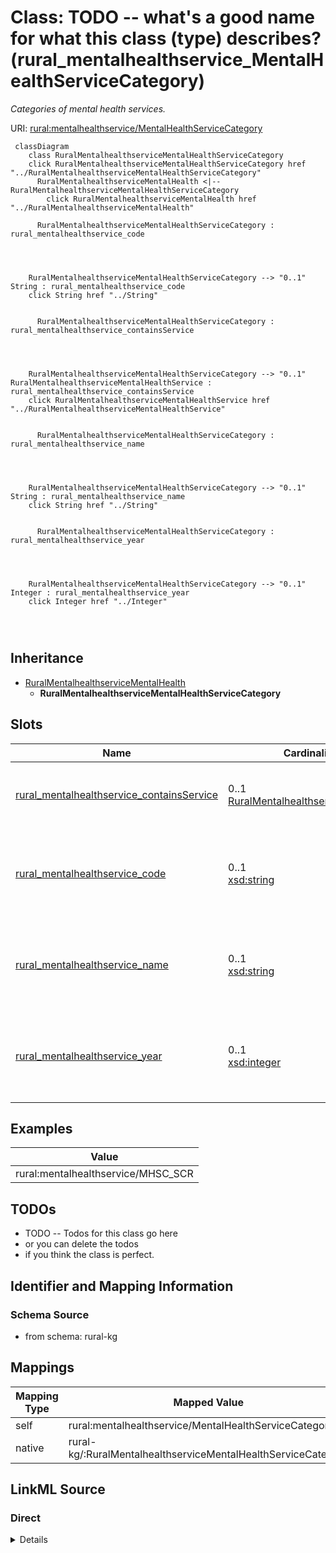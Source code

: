 

# Class: TODO -- what's a good name for what this class (type) describes? (rural_mentalhealthservice_MentalHealthServiceCategory)


_Categories of mental health services._





URI: [rural:mentalhealthservice/MentalHealthServiceCategory](http://sail.ua.edu/ruralkg/mentalhealthservice/MentalHealthServiceCategory)






```mermaid
 classDiagram
    class RuralMentalhealthserviceMentalHealthServiceCategory
    click RuralMentalhealthserviceMentalHealthServiceCategory href "../RuralMentalhealthserviceMentalHealthServiceCategory"
      RuralMentalhealthserviceMentalHealth <|-- RuralMentalhealthserviceMentalHealthServiceCategory
        click RuralMentalhealthserviceMentalHealth href "../RuralMentalhealthserviceMentalHealth"
      
      RuralMentalhealthserviceMentalHealthServiceCategory : rural_mentalhealthservice_code
        
          
    
    
    RuralMentalhealthserviceMentalHealthServiceCategory --> "0..1" String : rural_mentalhealthservice_code
    click String href "../String"

        
      RuralMentalhealthserviceMentalHealthServiceCategory : rural_mentalhealthservice_containsService
        
          
    
    
    RuralMentalhealthserviceMentalHealthServiceCategory --> "0..1" RuralMentalhealthserviceMentalHealthService : rural_mentalhealthservice_containsService
    click RuralMentalhealthserviceMentalHealthService href "../RuralMentalhealthserviceMentalHealthService"

        
      RuralMentalhealthserviceMentalHealthServiceCategory : rural_mentalhealthservice_name
        
          
    
    
    RuralMentalhealthserviceMentalHealthServiceCategory --> "0..1" String : rural_mentalhealthservice_name
    click String href "../String"

        
      RuralMentalhealthserviceMentalHealthServiceCategory : rural_mentalhealthservice_year
        
          
    
    
    RuralMentalhealthserviceMentalHealthServiceCategory --> "0..1" Integer : rural_mentalhealthservice_year
    click Integer href "../Integer"

        
      
```





## Inheritance
* [RuralMentalhealthserviceMentalHealth](../classes/RuralMentalhealthserviceMentalHealth.md)
    * **RuralMentalhealthserviceMentalHealthServiceCategory**



## Slots

| Name | Cardinality and Range | Description | Inheritance |
| ---  | --- | --- | --- |
| [rural_mentalhealthservice_containsService](../slots/rural_mentalhealthservice_containsService.md) | 0..1 <br/> [RuralMentalhealthserviceMentalHealthService](../classes/RuralMentalhealthserviceMentalHealthService.md) | No slot description provided <br/> 176 occurrences with subject type rural_mentalhealthservice_MentalHealthServiceCategory and object type rural_mentalhealthservice_MentalHealthService. | direct |
| [rural_mentalhealthservice_code](../slots/rural_mentalhealthservice_code.md) | 0..1 <br/> [xsd:string](http://www.w3.org/2001/XMLSchema#string) | No slot description provided <br/> 176 occurrences with subject type rural_mentalhealthservice_MentalHealthService and object type string.<br/>21 occurrences with subject type rural_mentalhealthservice_MentalHealthServiceCategory and object type string. | direct |
| [rural_mentalhealthservice_name](../slots/rural_mentalhealthservice_name.md) | 0..1 <br/> [xsd:string](http://www.w3.org/2001/XMLSchema#string) | No slot description provided <br/> 176 occurrences with subject type rural_mentalhealthservice_MentalHealthService and object type string.<br/>21 occurrences with subject type rural_mentalhealthservice_MentalHealthServiceCategory and object type string. | direct |
| [rural_mentalhealthservice_year](../slots/rural_mentalhealthservice_year.md) | 0..1 <br/> [xsd:integer](http://www.w3.org/2001/XMLSchema#integer) | No slot description provided <br/> 176 occurrences with subject type rural_mentalhealthservice_MentalHealthService and object type integer.<br/>21 occurrences with subject type rural_mentalhealthservice_MentalHealthServiceCategory and object type integer. | direct |










## Examples

| Value |
| --- |
| rural:mentalhealthservice/MHSC_SCR |


## TODOs

* TODO -- Todos for this class go here
* or you can delete the todos
* if you think the class is perfect.

## Identifier and Mapping Information







### Schema Source


* from schema: rural-kg




## Mappings

| Mapping Type | Mapped Value |
| ---  | ---  |
| self | rural:mentalhealthservice/MentalHealthServiceCategory |
| native | rural-kg/:RuralMentalhealthserviceMentalHealthServiceCategory |







## LinkML Source

<!-- TODO: investigate https://stackoverflow.com/questions/37606292/how-to-create-tabbed-code-blocks-in-mkdocs-or-sphinx -->

### Direct

<details>
```yaml
name: rural_mentalhealthservice_MentalHealthServiceCategory
description: Categories of mental health services.
title: TODO -- what's a good name for what this class (type) describes?
todos:
- TODO -- Todos for this class go here
- or you can delete the todos
- if you think the class is perfect.
notes:
- There are 21 instances of this class.
examples:
- value: rural:mentalhealthservice/MHSC_SCR
from_schema: rural-kg
rank: 1000
is_a: rural_mentalhealthservice_MentalHealth
slots:
- rural_mentalhealthservice_containsService
- rural_mentalhealthservice_code
- rural_mentalhealthservice_name
- rural_mentalhealthservice_year
class_uri: rural:mentalhealthservice/MentalHealthServiceCategory

```
</details>

### Induced

<details>
```yaml
name: rural_mentalhealthservice_MentalHealthServiceCategory
description: Categories of mental health services.
title: TODO -- what's a good name for what this class (type) describes?
todos:
- TODO -- Todos for this class go here
- or you can delete the todos
- if you think the class is perfect.
notes:
- There are 21 instances of this class.
examples:
- value: rural:mentalhealthservice/MHSC_SCR
from_schema: rural-kg
rank: 1000
is_a: rural_mentalhealthservice_MentalHealth
attributes:
  rural_mentalhealthservice_containsService:
    name: rural_mentalhealthservice_containsService
    description: No slot description provided
    todos:
    - TODO -- Todos for this slot go here
    - or you can delete the todos
    - if you think the class is perfect.
    comments:
    - 176 occurrences with subject type rural_mentalhealthservice_MentalHealthServiceCategory
      and object type rural_mentalhealthservice_MentalHealthService.
    examples:
    - value: rural:mentalhealthservice/MHSC_ECS rural:mentalhealthservice/containsService
        rural:mentalhealthservice/MHS_TCC
    from_schema: rural-kg
    rank: 1000
    slot_uri: rural:mentalhealthservice/containsService
    alias: rural_mentalhealthservice_containsService
    owner: rural_mentalhealthservice_MentalHealthServiceCategory
    domain_of:
    - rural_mentalhealthservice_MentalHealthServiceCategory
    range: rural_mentalhealthservice_MentalHealthService
  rural_mentalhealthservice_code:
    name: rural_mentalhealthservice_code
    description: No slot description provided
    todos:
    - TODO -- Todos for this slot go here
    - or you can delete the todos
    - if you think the class is perfect.
    comments:
    - 176 occurrences with subject type rural_mentalhealthservice_MentalHealthService
      and object type string.
    - 21 occurrences with subject type rural_mentalhealthservice_MentalHealthServiceCategory
      and object type string.
    examples:
    - value: rural:mentalhealthservice/MHS_AH rural:mentalhealthservice/code AH
    - value: rural:mentalhealthservice/MHSC_OL rural:mentalhealthservice/code OL
    from_schema: rural-kg
    rank: 1000
    slot_uri: rural:mentalhealthservice/code
    alias: rural_mentalhealthservice_code
    owner: rural_mentalhealthservice_MentalHealthServiceCategory
    domain_of:
    - rural_mentalhealthservice_MentalHealthService
    - rural_mentalhealthservice_MentalHealthServiceCategory
    range: string
  rural_mentalhealthservice_name:
    name: rural_mentalhealthservice_name
    description: No slot description provided
    todos:
    - TODO -- Todos for this slot go here
    - or you can delete the todos
    - if you think the class is perfect.
    comments:
    - 176 occurrences with subject type rural_mentalhealthservice_MentalHealthService
      and object type string.
    - 21 occurrences with subject type rural_mentalhealthservice_MentalHealthServiceCategory
      and object type string.
    examples:
    - value: rural:mentalhealthservice/MHS_HIVT rural:mentalhealthservice/name HIV
        testing
    - value: rural:mentalhealthservice/MHSC_FOP rural:mentalhealthservice/name Facility
        Operation (e.g., Private, Public)
    from_schema: rural-kg
    rank: 1000
    slot_uri: rural:mentalhealthservice/name
    alias: rural_mentalhealthservice_name
    owner: rural_mentalhealthservice_MentalHealthServiceCategory
    domain_of:
    - rural_mentalhealthservice_MentalHealthService
    - rural_mentalhealthservice_MentalHealthServiceCategory
    range: string
  rural_mentalhealthservice_year:
    name: rural_mentalhealthservice_year
    description: No slot description provided
    todos:
    - TODO -- Todos for this slot go here
    - or you can delete the todos
    - if you think the class is perfect.
    comments:
    - 176 occurrences with subject type rural_mentalhealthservice_MentalHealthService
      and object type integer.
    - 21 occurrences with subject type rural_mentalhealthservice_MentalHealthServiceCategory
      and object type integer.
    examples:
    - value: rural:mentalhealthservice/MHS_PEER rural:mentalhealthservice/year 2022
    - value: rural:mentalhealthservice/MHSC_SCR rural:mentalhealthservice/year 2022
    from_schema: rural-kg
    rank: 1000
    slot_uri: rural:mentalhealthservice/year
    alias: rural_mentalhealthservice_year
    owner: rural_mentalhealthservice_MentalHealthServiceCategory
    domain_of:
    - rural_mentalhealthservice_MentalHealthService
    - rural_mentalhealthservice_MentalHealthServiceCategory
    range: integer
class_uri: rural:mentalhealthservice/MentalHealthServiceCategory

```
</details>